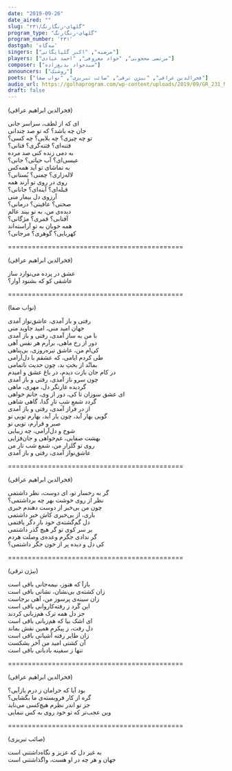 ```yaml
---
date: "2019-09-26"
date_aired: ""
slug: "گلهای-رنگارنگ/۲۳۱"
program_type: "گلهای-رنگارنگ"
program_number: '۲۳۱'
dastgah: 'سه‌گاه'
singers: ["مرضیه", "اکبر گلپایگانی"]
players: ["مرتضی محجوبی", "جواد معروفی", "احمد عبادی"]
composer: ["سیدجواد بدیع‌زاده"]
announcers: ["روشنک"]
poets: ["فخرالدین عراقی", "بیژن ترقی", "صائب تبریزی", "نواب صفا"]
audio_url: https://golhaprogram.com/wp-content/uploads/2019/09/GR_231_Marzieh_Golpa.mp3
draft: false
---
```


(فخرالدین ابراهیم عراقی)  

ای که از لطف، سراسر جانی  
جان چه باشد؟ که تو صد چندانی  
تو چه چیزی؟ چه بلایی؟ چه کسی؟  
فتنه‌ای؟ فتنه‌گری؟ فتانی؟  
به دمی زنده کنی صد مرده  
عیسی‌ای؟ آب حیاتی؟ جانی؟  
به تماشای تو آید همه‌کس  
لاله‌زاری؟ چمنی؟ بُستانی؟  
روی در روی تو آرند همه  
قبله‌ای؟ آینه‌ای؟ جانانی؟  
آرزوی دل بیمار منی  
صحتی؟ عافیتی؟ درمانی؟  
دیده‌ی من، به تو بیند عالم  
آفتابی؟ قمری؟ مژگانی؟  
همه خوبان به تو آراسته‌اند  
کهربایی؟ گوهری؟ مرجانی؟  

============================================  

(فخرالدین ابراهیم عراقی)  

عشق در پرده می‌نوازد ساز  
عاشقی کو که بشنود آواز؟  

============================================  

(نواب صفا)  

رفتی و باز آمدی، عاشق‌نواز آمدی  
جهان امید منی، امید جاوید منی  
با من به ساز آمدی، رفتی و باز آمدی  
دور از رخ ماهی، برآرم هر نفس آهی  
کی‌ام من، عاشق تیره‌روزی، بی‌پناهی  
طی کردم ایامی، که عشقم با دل‌آرامی  
بمانْد از بختِ بد، چون حدیث ناتمامی  
در کام جان بازت دیدم، در باغ عشق و امیدم  
چون سرو ناز آمدی، رفتی و باز آمدی  
گردیده غارتگر دل، مهری، ماهی  
ای عشق سوزان تا کی، دور از وی، جانم خواهی  
گردد شمعِ شبِ تارِ گدا، گاهی شاهی  
از در فراز آمدی، رفتی و باز آمدی  
گویی بهار آید، چون یار آید، بهارم تویی تو  
صبر و قرارم، تویی تو  
شوخ و دل‌آرامی، چه زیبایی  
بهشت صفایی، غم‌خواهی و جان‌فزایی  
روی تو گلزار من، شمع شب تار من  
عاشق‌نواز آمدی، رفتی و باز آمدی  

============================================  

(فخرالدین ابراهیم عراقی)  

گر به رخسار تو، ای دوست، نظر داشتمی  
نظر از روی خوشت بهر چه برداشتمی؟  
چون من بی‌خبر از دوست دهندم خبری  
باری، از بی‌خبری کاش خبر داشتمی  
دل گم‌گشته‌ی خود بار دگر یافتمی  
بر سر کوی تو گر هیچ گذر داشتمی  
گر ندادی جگرم وعده‌ی وصلت هردم  
کی دل و دیده پر از خون جگر داشتمی؟  

============================================  

(بیژن ترقی)  

بازآ که هنوز، نیمه‌جانی باقی است  
زان کشته‌ی بی‌نشان، نشانی باقی است  
زان سینه‌ی پرسوز من، آهی برجاست  
این گَرد ز رفته‌کاروانی باقی است  
جز دل همه ترک هم‌زبانی کردند  
ای اشک بیا که هم‌زبانی باقی است  
دل رفت، ز پیکرم همین نقش بماند  
زان طایر رفته آشیانی باقی است  
آن کشتی امید من آخر بشکست  
تنها ز سفینه بادبانی باقی است  

============================================  

(فخرالدین ابراهیم عراقی)  

بود آیا که خرامان ز درم بازآیی؟  
گره از کار فروبسته‌ی ما بگشایی؟  
جز تو اندر نظرم هیچ‌کسی می‌ناید  
وین عجب‌تر که تو خود روی به کس ننمایی  

============================================  

(صائب تبریزی)  

به غیر دل که عزیز و نگاه‌داشتنی است  
جهان و هر چه در او هست، واگذاشتنی است  

